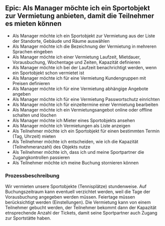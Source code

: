 ## Epic: Als Manager möchte ich ein Sportobjekt zur Vermietung anbieten, damit die Teilnehmer es mieten können
- Als Manager möchte ich ein Sportobjekt zur Vermietung aus der Liste der Standorte, Gebäude und Räume auswählen
- Als Manager möchte ich die Bezeichnung der Vermietung in mehreren Sprachen eingeben
- Als Manager möchte ich einer Vermietung Laufzeit, Mietdauer, Vorausbuchung, Wochentage und Zeiten, Kapazität definieren
- Als Manager möchte ich bei der Laufzeit benachrichtigt werden, wenn ein Sportobjekt schon vermietet ist
- Als Manager möchte ich für eine Vermietung Kundengruppen mit Preisen definieren
- Als Manager möchte ich für eine Vermietung abhängige Angebote angeben
- Als Manager möchte ich für eine Vermietung Passwortschutz einrichten
- Als Manager möchte ich für einzeltermine einer Vermietung bearbeiten
- Als Manager möchte ich ein Vermietungsangebot online oder offline schalten und löschen
- Als Manager möchte ich Mieter eines Sportobjekts ansehen
- Als Manager möchte ich Vermietungen als Liste anzeigen
- Als Teilnehmer möchte ich ein Sportobjekt für einen bestimmten Termin (Tag, Uhrzeit) mieten
- Als Teilnehmer möchte ich entscheiden, wie ich die Kapazität (Teilnehmeranzahl) des Objekts nutze
- Als Teilnehmer möchte ich, dass ich und meine Sportpartner die Zugangkontrollen passieren
- Als Teilnehmer möchte ich meine Buchung stornieren können

### Prozessbeschreibung
Wir vermieten unsere Sportobjekte (Tennisplätze) stundenweise. Auf Buchungszeitraum kann eventuell verzichtet werden, weil die Tage der Vorausbuchung angegeben werden müssen. Feiertage müssen berücksichtigt werden (Einstellungen). Die Vermietung kann von einem Teilnehmer gebucht werden, der Teilnehmer bekommt dann der Kapazität etnsprechende Anzahl der Tickets, damit seine Sportpartner auch Zugang zur Sportstätte haben.
